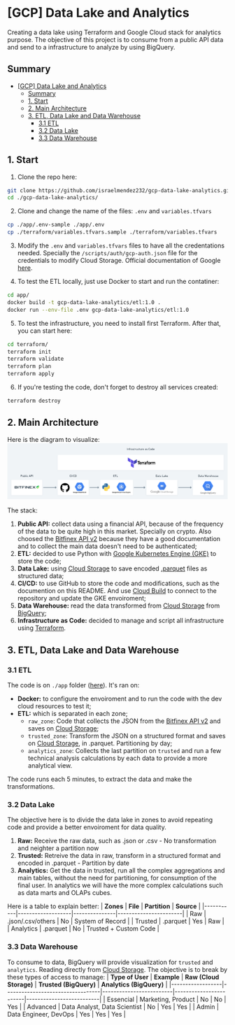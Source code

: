 # [GCP] Data Lake and Analytics
Creating a data lake using Terraform and Google Cloud stack for analytics purpose. The objective of this project is to consume from a public API data and send to a infrastructure to analyze by using BigQuery.

## Summary
- [[GCP] Data Lake and Analytics](#gcp-data-lake-and-analytics)
  - [Summary](#summary)
  - [1. Start](#1-start)
  - [2. Main Architecture](#2-main-architecture)
  - [3. ETL, Data Lake and Data Warehouse](#3-etl-data-lake-and-data-warehouse)
    - [3.1 ETL](#31-etl)
    - [3.2 Data Lake](#32-data-lake)
    - [3.3 Data Warehouse](#33-data-warehouse)

## 1. Start
1. Clone the repo here:
``` bash
git clone https://github.com/israelmendez232/gcp-data-lake-analytics.git
cd ./gcp-data-lake-analytics/
```

2. Clone and change the name of the files: `.env` and `variables.tfvars` 
``` bash
cp ./app/.env-sample ./app/.env
cp ./terraform/variables.tfvars.sample ./terraform/variables.tfvars
```

3. Modify the `.env` and `variables.tfvars` files to have all the credentations needed. Specially the `/scripts/auth/gcp-auth.json` file for the credentials to modify Cloud Storage. Official documentation of Google [here](https://cloud.google.com/storage/docs/reference/libraries).

4. To test the ETL locally, just use Docker to start and run the contatiner:
``` bash
cd app/
docker build -t gcp-data-lake-analytics/etl:1.0 .
docker run --env-file .env gcp-data-lake-analytics/etl:1.0
```

5. To test the infrastructure, you need to install first Terraform. After that, you can start here:
``` bash
cd terraform/
terraform init
terraform validate
terraform plan
terraform apply
```

6. If you're testing the code, don't forget to destroy all services created:
``` bash
terraform destroy
```

## 2. Main Architecture
Here is the diagram to visualize:
![Main Architecture](images/main_architecture.png)

The stack:
1. **Public API:** collect data using a financial API, because of the frequency of the data to be quite high in this market. Specially on crypto. Also choosed the [Bitfinex API v2](https://docs.bitfinex.com/docs/introduction) because they have a good documentation and to collect the main data doesn't need to be authenticated;
2. **ETL:** decided to use Python with [Google Kubernetes Engine (GKE)](https://cloud.google.com/kubernetes-engine?hl=pt-br) to store the code;
3. **Data Lake:** using [Cloud Storage](https://cloud.google.com/storage?hl=pt-br) to save encoded [.parquet](https://cloud.google.com/bigquery/docs/loading-data-cloud-storage-parquet?hl=pt-br#:~:text=Parquet%20%C3%A9%20um%20formato%20de,%2C%20bem%20como%20substitu%C3%AD%2Dlas.) files as structured data;
4.  **CI/CD:** to use GitHub to store the code and modifications, such as the documention on this README. And use [Cloud Build](https://cloud.google.com/build?hl=pt-br) to connect to the repository and update the GKE envoiroment;
5.  **Data Warehouse:** read the data transformed from [Cloud Storage](https://cloud.google.com/storage?hl=pt-br) from [BigQuery](https://cloud.google.com/bigquery?hl=pt-br);
6.  **Infrastructure as Code:** decided to manage and script all infrastructure using [Terraform](https://www.terraform.io/).

## 3. ETL, Data Lake and Data Warehouse

### 3.1 ETL
The code is on `./app` folder ([here](https://github.com/israelmendez232/gcp-data-lake-analytics/tree/main/app)). It's ran on:
- **Docker:** to configure the envoiroment and to run the code with the dev cloud resources to test it;
- **ETL:** which is separated in each zone;
  - `raw_zone`: Code that collects the JSON from the [Bitfinex API v2](https://docs.bitfinex.com/docs/introduction) and saves on [Cloud Storage](https://cloud.google.com/storage?hl=pt-br);
  - `trusted_zone`: Transform the JSON on a structured format and saves on [Cloud Storage](https://cloud.google.com/storage?hl=pt-br), in .parquet. Partitioning by day;
  - `analytics_zone`: Collects the last partition on `trusted` and run a few technical analysis calculations by each data to provide a more analytical view.

The code runs each 5 minutes, to extract the data and make the transformations.

### 3.2 Data Lake
The objective here is to divide the data lake in zones to avoid repeating code and provide a better envoiroment for data quality. 
1. **Raw:** Receive the raw data, such as .json or .csv - No transformation and neighter a partition now
1. **Trusted:** Retreive the data in raw, transform in a structured format and encoded in .parquet - Partition by date
1. **Analytics:** Get the data in trusted, run all the complex aggregations and main tables, without the need for partitioning, for consumption of the final user. In analytics we will have the more complex calculations such as data marts and OLAPs cubes.

Here is a table to explain better:
| **Zones** | **File**          | **Partition** | **Source**            |
|-----------|-------------------|---------------|-----------------------|
| Raw       | .json/.csv/others | No            | System of Record      |
| Trusted   | .parquet          | Yes           | Raw                   |
| Analytics | .parquet          | No            | Trusted + Custom Code |

### 3.3 Data Warehouse
To consume to data, BigQuery will provide visualization for `trusted` and `analytics`. Reading directly from [Cloud Storage](https://cloud.google.com/storage?hl=pt-br). The objective is to break by these types of access to manage:
| **Type of User** | **Example**                      | **Raw (Cloud Storage)** | **Trusted (BigQuery)** | **Analytics (BigQuery)** |
|------------------|----------------------------------|-------------------------|------------------------|--------------------------|
| Essencial        | Marketing, Product               | No                      | No                     | Yes                      |
| Advanced         | Data Analyst, Data Scientist     | No                      | Yes                    | Yes                      |
| Admin            | Data Engineer, DevOps            | Yes                     | Yes                    | Yes                      |
